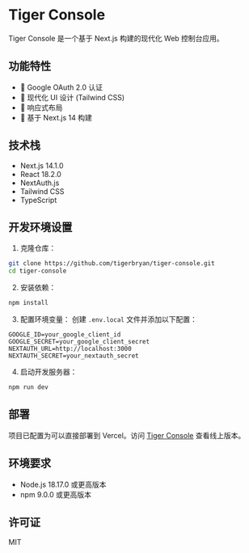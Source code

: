 # Tiger Console

Tiger Console 是一个基于 Next.js 构建的现代化 Web 控制台应用。

## 功能特性

- 🔐 Google OAuth 2.0 认证
- 🎨 现代化 UI 设计 (Tailwind CSS)
- 📱 响应式布局
- 🚀 基于 Next.js 14 构建

## 技术栈

- Next.js 14.1.0
- React 18.2.0
- NextAuth.js
- Tailwind CSS
- TypeScript

## 开发环境设置

1. 克隆仓库：
```bash
git clone https://github.com/tigerbryan/tiger-console.git
cd tiger-console
```

2. 安装依赖：
```bash
npm install
```

3. 配置环境变量：
创建 `.env.local` 文件并添加以下配置：
```
GOOGLE_ID=your_google_client_id
GOOGLE_SECRET=your_google_client_secret
NEXTAUTH_URL=http://localhost:3000
NEXTAUTH_SECRET=your_nextauth_secret
```

4. 启动开发服务器：
```bash
npm run dev
```

## 部署

项目已配置为可以直接部署到 Vercel。访问 [Tiger Console](https://tiger-console.vercel.app/) 查看线上版本。

## 环境要求

- Node.js 18.17.0 或更高版本
- npm 9.0.0 或更高版本

## 许可证

MIT 